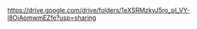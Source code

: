 [https://drive.google.com/drive/folders/1eXSRMzkyJ5ro_pI_VY-l8OjAomwmEZfe?usp=sharing
](https://aidata.nchu.edu.tw/smarter/nchu/aimodelset/smarter_05_ann_1_ann_203207_0000_0000)
